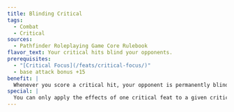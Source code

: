 ```yaml
---
title: Blinding Critical
tags:
  - Combat
  - Critical
sources:
  - Pathfinder Roleplaying Game Core Rulebook
flavor_text: Your critical hits blind your opponents.
prerequisites:
  - "[Critical Focus](/feats/critical-focus/)"
  - base attack bonus +15
benefit: |
  Whenever you score a critical hit, your opponent is permanently blinded. A successful Fortitude save reduces this to dazzled for 1d4 rounds. The DC of this Fortitude save is equal to 10 + your base attack bonus. This feat has no effect on creatures that do not rely on eyes for sight or creatures with more than two eyes (although multiple critical hits might cause blindness, at the GM's discretion). Blindness can be cured by *heal, regeneration, remove blindness, *or similar abilities.
special: |
  You can only apply the effects of one critical feat to a given critical hit unless you possess [Critical Mastery](/feats/critical-mastery/).
---
```


